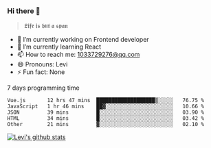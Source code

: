 ### Hi there 👋

> 𝕷𝖎𝖋𝖊 𝖎𝖘 𝖇𝖚𝖙 𝖆 𝖘𝖕𝖆𝖓

- 🔭 I’m currently working on Frontend developer
- 🌱 I’m currently learning React
- 📫 How to reach me: 1033729276@qq.com
- 😄 Pronouns: Levi
- ⚡ Fun fact: None


7 days programming time



<!--START_SECTION:waka-->
```text
Vue.js       12 hrs 47 mins  ███████████████████▒░░░░░   76.75 % 
JavaScript   1 hr 46 mins    ██▓░░░░░░░░░░░░░░░░░░░░░░   10.66 % 
JSON         39 mins         █░░░░░░░░░░░░░░░░░░░░░░░░   03.90 % 
HTML         34 mins         █░░░░░░░░░░░░░░░░░░░░░░░░   03.42 % 
Other        21 mins         ▓░░░░░░░░░░░░░░░░░░░░░░░░   02.10 % 
```
<!--END_SECTION:waka-->


[![Levi's github stats](https://github-readme-stats.vercel.app/api?username=chaossssss)](https://github.com/anuraghazra/github-readme-stats)
